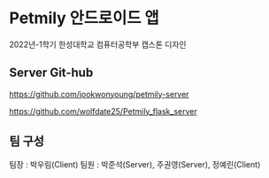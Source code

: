 # Petmily 안드로이드 앱
2022년-1학기 한성대학교 컴퓨터공학부 캡스톤 디자인

## Server Git-hub
https://github.com/jookwonyoung/petmily-server

https://github.com/wolfdate25/Petmily_flask_server

## 팀 구성
팀장 : 박우림(Client) 
팀원 : 박준석(Server), 주권영(Server), 정예린(Client)
